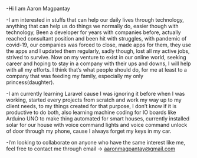 -Hi I am Aaron Magpantay

-I am interested in stuffs that can help our daily lives through technology, anything that can help us do things we normally do, easier though with technology, Been a developer for years with companies before, actually reached consultant position and been hit with struggles, with pandemic of covid-19, our companies was forced to close, made apps for them, they use the apps and I updated them regularly, sadly though, lost all my active jobs, strived to survive. Now on my venture to exist in our online world, seeking career and hoping to stay in a company with their ups and downs, I will help with all my efforts. I think that’s what people should do, for me at least to a company that was feeding my family, especially my only princess(daughter).

-I am currently learning Laravel cause I was ignoring it before when I was working, started every projects from scratch and work my way up to my client needs, to my things created for that purpose,  I don’t know if it is productive to do both, also learning machine coding for IO boards like Arduino UNO to make thing automated for smart houses, currently installed solar for our house with voice command lights and voice command unlock of door through my phone, cause I always forget my keys in my car. 

-I’m looking to collaborate on anyone who have the same interest like me, feel free to contact me through email -> aaronmagpantay@gmail.com

